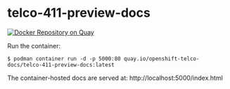 # telco-411-preview-docs

[![Docker Repository on Quay](https://quay.io/repository/openshift-telco-docs/telco-411-preview-docs/status "Docker Repository on Quay")](https://quay.io/repository/openshift-telco-docs/telco-411-preview-docs)

Run the container:

`$ podman container run -d -p 5000:80 quay.io/openshift-telco-docs/telco-411-preview-docs:latest`

The container-hosted docs are served at: http://localhost:5000/index.html
